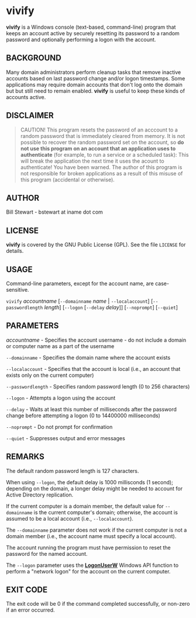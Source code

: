 # vivify

**vivify** is a Windows console (text-based, command-line) program that keeps an account active by securely resetting its password to a random password and optionally performing a logon with the account.

## BACKGROUND

Many domain administrators perform cleanup tasks that remove inactive accounts based on last password change and/or logon timestamps. Some applications may require domain accounts that don't log onto the domain but but still need to remain enabled. **vivify** is useful to keep these kinds of accounts active.

## DISCLAIMER

> CAUTION! This program resets the password of an acccount to a random password that is immediately cleared from memory. It is not possible to recover the random password set on the account, so **do not use this program on an account that an application uses to authenticate** (for example, to run a service or a scheduled task): This will break the application the next time it uses the acount to authenticate! You have been warned. The author of this program is not responsible for broken applications as a result of this misuse of this program (accidental or otherwise).

## AUTHOR

Bill Stewart - bstewart at iname dot com

## LICENSE

**vivify** is covered by the GNU Public License (GPL). See the file `LICENSE` for details.

## USAGE

Command-line parameters, except for the account name, are case-sensitive.

`vivify` _accountname_ [`--domainname` _name_ | `--localaccount`] [`--passwordlength` _length_] [`--logon` [`--delay` _delay_]] [`--noprompt`] [`--quiet`]

## PARAMETERS

_accountname_ - Specifies the account username - do not include a domain or computer name as a part of the username

`--domainname` - Specifies the domain name where the account exists

`--localaccount` - Specifies that the account is local (i.e., an account that exists only on the current computer)

`--passwordlength` - Specifies random password length (0 to 256 characters)

`--logon` - Attempts a logon using the account

`--delay` - Waits at least this number of milliseconds after the password change before attempting a logon (0 to 14400000 milliseconds)

`--noprompt` - Do not prompt for confirmation

`--quiet` - Suppresses output and error messages

## REMARKS

The default random password length is 127 characters.

When using `--logon`, the default delay is 1000 millisconds (1 second); depending on the domain, a longer delay might be needed to account for Active Directory replication.

If the current computer is a domain member, the default value for `--domainname` is the current computer's domain; otherwise, the account is assumed to be a local account (i.e., `--localaccount`).

The `--domainname` parameter does not work if the current computer is not a domain member (i.e., the account name must specify a local account).

The account running the program must have permission to reset the password for the named account.

The `--logon` parameter uses the [**LogonUserW**](https://learn.microsoft.com/en-us/windows/win32/api/winbase/nf-winbase-logonuserw) Windows API function to perform a "network logon" for the account on the current computer.

## EXIT CODE

The exit code will be 0 if the command completed successfully, or non-zero if an error occurred.
